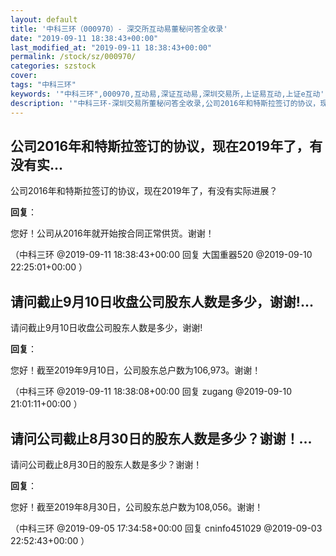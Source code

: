 ```yaml
---
layout: default
title: '中科三环（000970）- 深交所互动易董秘问答全收录'
date: "2019-09-11 18:38:43+00:00"
last_modified_at: "2019-09-11 18:38:43+00:00"
permalink: /stock/sz/000970/
categories: szstock
cover: 
tags: "中科三环"
keywords: '"中科三环",000970,互动易,深证互动易,深圳交易所,上证易互动,上证e互动'
description: '"中科三环-深圳交易所董秘问答全收录,公司2016年和特斯拉签订的协议，现在2019年了，有没有实际进展？"'
---
```


## 公司2016年和特斯拉签订的协议，现在2019年了，有没有实...

公司2016年和特斯拉签订的协议，现在2019年了，有没有实际进展？

**回复**：

您好！公司从2016年就开始按合同正常供货。谢谢！ 

（中科三环  @2019-09-11 18:38:43+00:00 回复 大国重器520  @2019-09-10 22:25:01+00:00 ）

## 请问截止9月10日收盘公司股东人数是多少，谢谢!...

请问截止9月10日收盘公司股东人数是多少，谢谢!

**回复**：

您好！截至2019年9月10日，公司股东总户数为106,973。谢谢！ 

（中科三环  @2019-09-11 18:38:08+00:00 回复 zugang  @2019-09-10 21:01:11+00:00 ）

## 请问公司截止8月30日的股东人数是多少？谢谢！...

请问公司截止8月30日的股东人数是多少？谢谢！

**回复**：

您好！截至2019年8月30日，公司股东总户数为108,056。谢谢！ 

（中科三环  @2019-09-05 17:34:58+00:00 回复 cninfo451029  @2019-09-03 22:52:43+00:00 ）

